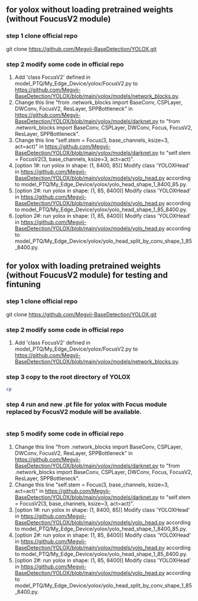 ## for yolox without loading pretrained weights (without FoucusV2 module)
### step 1 clone official repo
git clone https://github.com/Megvii-BaseDetection/YOLOX.git
### step 2 modify some code in official repo
1. Add 'class FocusV2' defined in model_PTQ/My_Edge_Device/yolox/FocusV2.py to https://github.com/Megvii-BaseDetection/YOLOX/blob/main/yolox/models/network_blocks.py.
2. Change this line "from .network_blocks import BaseConv, CSPLayer, DWConv, FocusV2, ResLayer, SPPBottleneck" in https://github.com/Megvii-BaseDetection/YOLOX/blob/main/yolox/models/darknet.py to "from .network_blocks import BaseConv, CSPLayer, DWConv, Focus, FocusV2, ResLayer, SPPBottleneck".
3. Change this line "self.stem = Focus(3, base_channels, ksize=3, act=act)" in https://github.com/Megvii-BaseDetection/YOLOX/blob/main/yolox/models/darknet.py to "self.stem = FocusV2(3, base_channels, ksize=3, act=act)".
4. [option 1#: run yolox in shape: (1, 8400, 85)] Modify class 'YOLOXHead' in https://github.com/Megvii-BaseDetection/YOLOX/blob/main/yolox/models/yolo_head.py according to model_PTQ/My_Edge_Device/yolox/yolo_head_shape_1_8400_85.py.
6. [option 2#: run yolox in shape: (1, 85, 8400)] Modify class 'YOLOXHead' in https://github.com/Megvii-BaseDetection/YOLOX/blob/main/yolox/models/yolo_head.py according to model_PTQ/My_Edge_Device/yolox/yolo_head_shape_1_85_8400.py.
7. [option 2#: run yolox in shape: (1, 85, 8400)] Modify class 'YOLOXHead' in https://github.com/Megvii-BaseDetection/YOLOX/blob/main/yolox/models/yolo_head.py according to model_PTQ/My_Edge_Device/yolox/yolo_head_split_by_conv_shape_1_85_8400.py.

## for yolox with loading pretrained weights (without FoucusV2 module) for testing and fintuning
### step 1 clone official repo
git clone https://github.com/Megvii-BaseDetection/YOLOX.git
### step 2 modify some code in official repo
1. Add 'class FocusV2' defined in model_PTQ/My_Edge_Device/yolox/FocusV2.py to https://github.com/Megvii-BaseDetection/YOLOX/blob/main/yolox/models/network_blocks.py.
### step 3 copy to the root directory of YOLOX
```bash
cp
```
### step 4 run and new .pt file for yolox with Focus module replaced by FocusV2 module will be available.
```bash python
```
### step 5 modify some code in official repo
1. Change this line "from .network_blocks import BaseConv, CSPLayer, DWConv, FocusV2, ResLayer, SPPBottleneck" in https://github.com/Megvii-BaseDetection/YOLOX/blob/main/yolox/models/darknet.py to "from .network_blocks import BaseConv, CSPLayer, DWConv, Focus, FocusV2, ResLayer, SPPBottleneck".
2. Change this line "self.stem = Focus(3, base_channels, ksize=3, act=act)" in https://github.com/Megvii-BaseDetection/YOLOX/blob/main/yolox/models/darknet.py to "self.stem = FocusV2(3, base_channels, ksize=3, act=act)".
3. [option 1#: run yolox in shape: (1, 8400, 85)] Modify class 'YOLOXHead' in https://github.com/Megvii-BaseDetection/YOLOX/blob/main/yolox/models/yolo_head.py according to model_PTQ/My_Edge_Device/yolox/yolo_head_shape_1_8400_85.py.
4. [option 2#: run yolox in shape: (1, 85, 8400)] Modify class 'YOLOXHead' in https://github.com/Megvii-BaseDetection/YOLOX/blob/main/yolox/models/yolo_head.py according to model_PTQ/My_Edge_Device/yolox/yolo_head_shape_1_85_8400.py.
5. [option 2#: run yolox in shape: (1, 85, 8400)] Modify class 'YOLOXHead' in https://github.com/Megvii-BaseDetection/YOLOX/blob/main/yolox/models/yolo_head.py according to model_PTQ/My_Edge_Device/yolox/yolo_head_split_by_conv_shape_1_85_8400.py.

